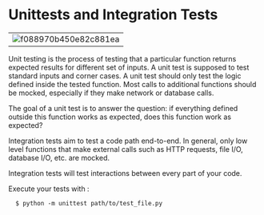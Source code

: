 # Unittests and Integration Tests

||
| ---------- |
|![f088970b450e82c881ea](https://github.com/the1Riddle/alx-interview/assets/125451537/adb52b4e-1f1a-4a88-8a2a-eaee7a6ce2a4)|
Unit testing is the process of testing that a particular function returns expected results for different set of inputs. A unit test is supposed to test standard inputs and corner cases. A unit test should only test the logic defined inside the tested function. Most calls to additional functions should be mocked, especially if they make network or database calls.

The goal of a unit test is to answer the question: if everything defined outside this function works as expected, does this function work as expected?

Integration tests aim to test a code path end-to-end. In general, only low level functions that make external calls such as HTTP requests, file I/O, database I/O, etc. are mocked.

Integration tests will test interactions between every part of your code.

Execute your tests with :

```
  $ python -m unittest path/to/test_file.py
```



